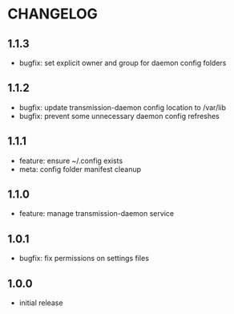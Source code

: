 # CHANGELOG

## 1.1.3
- bugfix: set explicit owner and group for daemon config folders

## 1.1.2
- bugfix: update transmission-daemon config location to /var/lib
- bugfix: prevent some unnecessary daemon config refreshes

## 1.1.1
- feature: ensure ~/.config exists
- meta: config folder manifest cleanup

## 1.1.0
- feature: manage transmission-daemon service

## 1.0.1
- bugfix: fix permissions on settings files

## 1.0.0
- initial release
